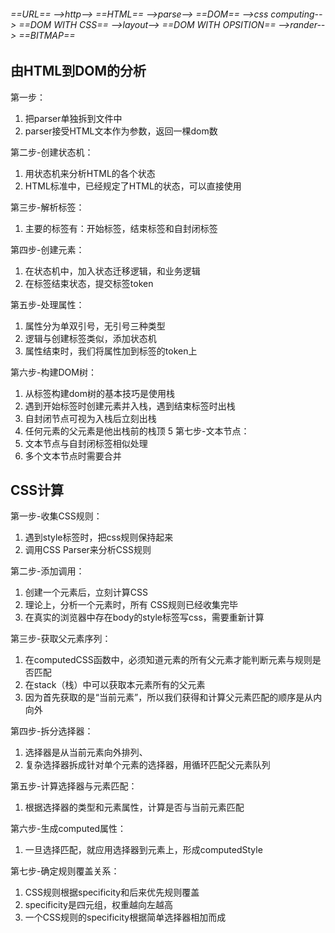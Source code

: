 ###### ==URL== -->http--> ==HTML== -->parse--> ==DOM== -->css computing--> ==DOM WITH CSS== -->layout--> ==DOM WITH OPSITION== -->rander--> ==BITMAP==

## 由HTML到DOM的分析
第一步：
1. 把parser单独拆到文件中
2. parser接受HTML文本作为参数，返回一棵dom数

第二步-创建状态机：
1. 用状态机来分析HTML的各个状态
2. HTML标准中，已经规定了HTML的状态，可以直接使用

第三步-解析标签：
1. 主要的标签有：开始标签，结束标签和自封闭标签

第四步-创建元素：
1. 在状态机中，加入状态迁移逻辑，和业务逻辑
2. 在标签结束状态，提交标签token

第五步-处理属性：
1. 属性分为单双引号，无引号三种类型
2. 逻辑与创建标签类似，添加状态机
3. 属性结束时，我们将属性加到标签的token上

第六步-构建DOM树：
1. 从标签构建dom树的基本技巧是使用栈
2. 遇到开始标签时创建元素并入栈，遇到结束标签时出栈
3. 自封闭节点可视为入栈后立刻出栈
4. 任何元素的父元素是他出栈前的栈顶
5
第七步-文本节点：
1. 文本节点与自封闭标签相似处理
2. 多个文本节点时需要合并

## CSS计算
第一步-收集CSS规则：
1. 遇到style标签时，把css规则保持起来
2. 调用CSS Parser来分析CSS规则

第二步-添加调用：
1. 创建一个元素后，立刻计算CSS
2. 理论上，分析一个元素时，所有 CSS规则已经收集完毕
3. 在真实的浏览器中存在body的style标签写css，需要重新计算

第三步-获取父元素序列：
1. 在computedCSS函数中，必须知道元素的所有父元素才能判断元素与规则是否匹配
2. 在stack（栈）中可以获取本元素所有的父元素
3. 因为首先获取的是“当前元素”，所以我们获得和计算父元素匹配的顺序是从内向外
 
第四步-拆分选择器：
1. 选择器是从当前元素向外排列、
2. 复杂选择器拆成针对单个元素的选择器，用循环匹配父元素队列

第五步-计算选择器与元素匹配：
1. 根据选择器的类型和元素属性，计算是否与当前元素匹配

第六步-生成computed属性：
1. 一旦选择匹配，就应用选择器到元素上，形成computedStyle
 
第七步-确定规则覆盖关系：
1. CSS规则根据specificity和后来优先规则覆盖
2. specificity是四元组，权重越向左越高
3. 一个CSS规则的specificity根据简单选择器相加而成